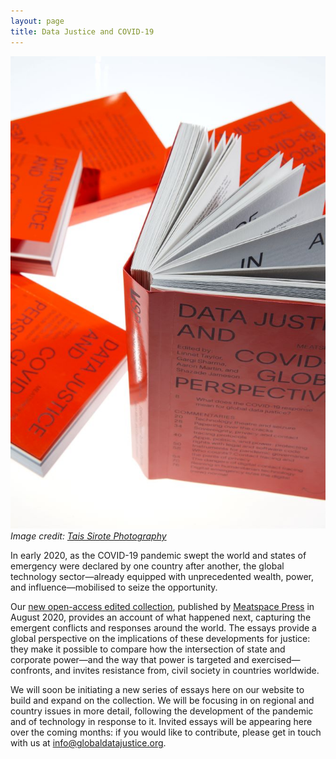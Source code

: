 ```yaml
---
layout: page
title: Data Justice and COVID-19
---
```

![Data Justice and COVID-19: Global Perspectives](/img/1000x13334.jpg "Data Justice and COVID-19: Global Perspectives")
_Image credit: [Tais Sirote Photography](https://taisido.com/)_

In early 2020, as the COVID-19 pandemic swept the world and states of emergency were declared by one country after another, the global technology sector—already equipped with unprecedented wealth, power, and influence—mobilised to seize the opportunity.

Our [new open-access edited collection](https://meatspacepress.com/go/data-justice-and-covid-19-internet-archive/), published by [Meatspace Press](https://meatspacepress.com/) in August 2020, provides an account of what happened next, capturing the emergent conflicts and responses around the world. The essays provide a global perspective on the implications of these developments for justice: they make it possible to compare how the intersection of state and corporate power—and the way that power is targeted and exercised—confronts, and invites resistance from, civil society in countries worldwide.

We will soon be initiating a new series of essays here on our website to build and expand on the collection. We will be focusing in on regional and country issues in more detail, following the development of the pandemic and of technology in response to it. Invited essays will be appearing here over the coming months: if you would like to contribute, please get in touch with us at [info@globaldatajustice.org](info@globaldatajustice.org).
